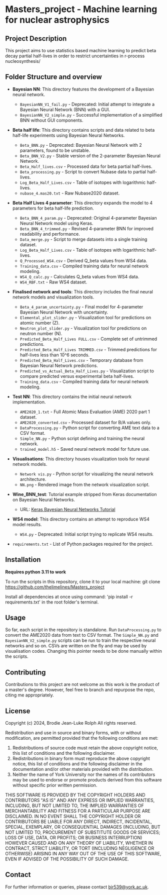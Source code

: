 # Masters_project - Machine learning for nuclear astrophysics

## Project Description
This project aims to use statistics based machine learning to predict beta decay partial half-lives in order to restrict uncertainties in r-process nucleosynthesis/

## Folder Structure and overview

- **Bayesian NN**: This directory features the development of a Bayesian neural network.
  - `BayesianNN_V1_fail.py` - Deprecated: Initial attempt to integrate a Bayesian Neural Network (BNN) with a GUI.
  - `BayesianNN_V2_simple.py` - Successful implementation of a simplified BNN without GUI components.

- **Beta half life**: This directory contains scripts and data related to beta half-life experiments using Bayesian Neural Networks.
  - `Beta_BNN.py` - Deprecated: Bayesian Neural Network with 2 parameters, found to be unstable.
  - `Beta_BNN_V2.py` - Stable version of the 2-parameter Bayesian Neural Network.
  - `Beta_Half_lives.csv` - Processed data for beta partial half-lives.
  - `Beta_processing.py` - Script to convert Nubase data to partial half-lives.
  - `Log_Beta_Half_Lives.csv` - Table of isotopes with logarithmic half-lives.
  - `nubase_4.mas20.txt` - Raw Nubase2020 dataset.

- **Beta Half Lives 4 parameter**: This directory expands the model to 4 parameters for beta half-life prediction.
  - `Beta_BNN_4_param.py` - Deprecated: Original 4-parameter Bayesian Neural Network model using Keras.
  - `Beta_BNN_4_trimmed.py` - Revised 4-parameter BNN for improved readability and performance.
  - `Data_merge.py` - Script to merge datasets into a single training dataset.
  - `Log_Beta_Half_Lives.csv` - Table of isotopes with logarithmic half-lives.
  - `Q_Processed_WS4.csv` - Derived Q_beta values from WS4 data.
  - `Training_data.csv` - Compiled training data for neural network modeling.
  - `WS4_Q_calc.py` - Calculates Q_beta values from WS4 data.
  - `WS4_RBF.txt` - Raw WS4 dataset.

- **Finalised network and tools**: This directory includes the final neural network models and visualization tools.
  - `Beta_4_param_uncertainty.py` - Final model for 4-parameter Bayesian Neural Network with uncertainty.
  - `Elemental_plot_slider.py` - Visualization tool for predictions on atomic number (Z).
  - `Neutron_plot_slider.py` - Visualization tool for predictions on neutron number (N).
  - `Predicted_Beta_Half_Lives FULL.csv` - Complete set of untrimmed predictions.
  - `Predicted_Beta_Half_Lives TRIMMED.csv` - Trimmed predictions for half-lives less than 10^6 seconds.
  - `Predicted_Beta_Half_Lives.csv` - Temporary database from Bayesian Neural Network predictions.
  - `Predicted_vs_Actual_Beta_Half_Lives.py` - Visualization script to compare predicted versus experimental beta half-lives.
  - `Training_data.csv` - Compiled training data for neural network modeling.

- **Test NN**: This directory contains the initial neural network implementation.
  - `AME2020_1.txt` - Full Atomic Mass Evaluation (AME) 2020 part 1 dataset.
  - `AME2020_converted.csv` - Processed dataset for B/A values only.
  - `DataProcessing.py` - Python script for converting AME text data to a CSV format.
  - `Simple_NN.py` - Python script defining and training the neural network.
  - `trained_model.h5` - Saved neural network model for future use.

- **Visualisations**: This directory houses visualization tools for neural network models.
  - `Network vis.py` - Python script for visualizing the neural network architecture.
  - `NN.png` - Rendered image from the network visualization script.

- **Wine_BNN_test**: Tutorial example stripped from Keras documentation on Bayesian Neural Networks.
  - URL: [Keras Bayesian Neural Networks Tutorial](https://keras.io/examples/keras_recipes/bayesian_neural_networks/)

- **WS4 model**: This directory contains an attempt to reproduce WS4 model results.
  - `WS4.py` - Deprecated: Initial script trying to replicate WS4 results.

- `requirements.txt` - List of Python packages required for the project.


## Installation

**Requires python 3.11 to work**

To run the scripts in this repository, clone it to your local machine: git clone https://github.com/thelimelines/Masters_project

Install all dependencies at once using command: 'pip install -r requirements.txt' in the root folder's terminal.

## Usage

So far, each script in the repository is standalone. Run `DataProcessing.py` to convert the AME2020 data from text to CSV format. The `Simple_NN.py` and `BayesianNN_V2_simple.py` scripts can be run to train the respective neural networks and so on. CSVs are written on the fly and may be used by visualisation codes. Changing this pointer needs to be done manually within the scripts.

## Contributing

Contributions to this project are not welcome as this work is the product of a master's degree. However, feel free to branch and repurpose the repo, citing me appropriately.

## License

Copyright (c) 2024, Brodie Jean-Luke Rolph
All rights reserved.

Redistribution and use in source and binary forms, with or without modification, are permitted provided that the following conditions are met:
1. Redistributions of source code must retain the above copyright notice, this list of conditions and the following disclaimer.
2. Redistributions in binary form must reproduce the above copyright notice, this list of conditions and the following disclaimer in the documentation and/or other materials provided with the distribution.
3. Neither the name of York University nor the names of its contributors may be used to endorse or promote products derived from this software without specific prior written permission.

THIS SOFTWARE IS PROVIDED BY THE COPYRIGHT HOLDERS AND CONTRIBUTORS "AS IS" AND ANY EXPRESS OR IMPLIED WARRANTIES, INCLUDING, BUT NOT LIMITED TO, THE IMPLIED WARRANTIES OF MERCHANTABILITY AND FITNESS FOR A PARTICULAR PURPOSE ARE DISCLAIMED. IN NO EVENT SHALL THE COPYRIGHT HOLDER OR CONTRIBUTORS BE LIABLE FOR ANY DIRECT, INDIRECT, INCIDENTAL, SPECIAL, EXEMPLARY, OR CONSEQUENTIAL DAMAGES (INCLUDING, BUT NOT LIMITED TO, PROCUREMENT OF SUBSTITUTE GOODS OR SERVICES; LOSS OF USE, DATA, OR PROFITS; OR BUSINESS INTERRUPTION) HOWEVER CAUSED AND ON ANY THEORY OF LIABILITY, WHETHER IN CONTRACT, STRICT LIABILITY, OR TORT (INCLUDING NEGLIGENCE OR OTHERWISE) ARISING IN ANY WAY OUT OF THE USE OF THIS SOFTWARE, EVEN IF ADVISED OF THE POSSIBILITY OF SUCH DAMAGE.


## Contact

For further information or queries, please contact bjr539@york.ac.uk.